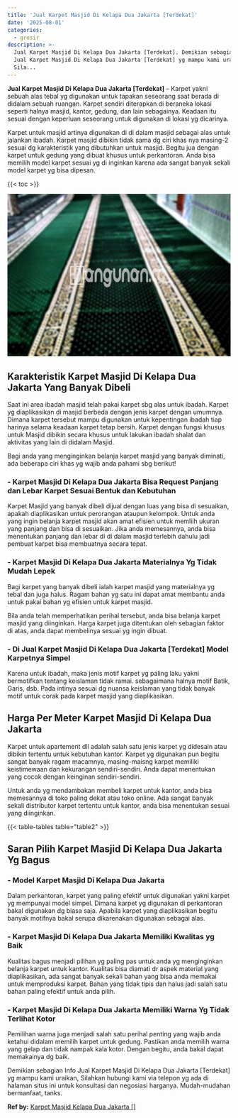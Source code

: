 ```yaml
---
title: 'Jual Karpet Masjid Di Kelapa Dua Jakarta [Terdekat]'
date: '2025-08-01'
categories:
  - grosir
description: >-
  Jual Karpet Masjid Di Kelapa Dua Jakarta [Terdekat]. Demikian sebagian Info
  Jual Karpet Masjid Di Kelapa Dua Jakarta [Terdekat] yg mampu kami uraikan,
  Sila...
---
```


**Jual Karpet Masjid Di Kelapa Dua Jakarta \[Terdekat\]** – Karpet yakni sebuah alas tebal yg digunakan untuk tapakan seseorang saat berada di didalam sebuah ruangan. Karpet sendiri diterapkan di beraneka lokasi seperti halnya masjid, kantor, gedung, dan lain sebagainya. Keadaan itu sesuai dengan keperluan seseorang untuk digunakan di lokasi yg dicarinya.

Karpet untuk masjid artinya digunakan di di dalam masjid sebagai alas untuk jalankan ibadah. Karpet masjid dibikin tidak sama dg ciri khas nya masing-2 sesuai dg karakteristik yang dibutuhkan untuk masjid. Begitu jua dengan karpet untuk gedung yang dibuat khusus untuk perkantoran. Anda bisa memilih model karpet sesuai yg di inginkan karena ada sangat banyak sekali model karpet yg bisa dipesan.

{{< toc >}}

![Jual Karpet Masjid Di Kelapa Dua Jakarta [Terdekat]](/images/grosir-karpet-murah-54.png)

## Karakteristik Karpet Masjid Di Kelapa Dua Jakarta Yang Banyak Dibeli

Saat ini area ibadah masjid telah pakai karpet sbg alas untuk ibadah. Karpet yg diaplikasikan di masjid berbeda dengan jenis karpet dengan umumnya. Dimana karpet tersebut mampu digunakan untuk kepentingan ibadah tiap harinya selama keadaan karpet tetap bersih. Karpet dengan fungsi khusus untuk Masjid dibikin secara khusus untuk lakukan ibadah shalat dan aktivitas yang lain di didalam Masjid.

Bagi anda yang menginginkan belanja karpet masjid yang banyak diminati, ada beberapa ciri khas yg wajib anda pahami sbg berikut!

### \- Karpet Masjid Di Kelapa Dua Jakarta Bisa Request Panjang dan Lebar Karpet Sesuai Bentuk dan Kebutuhan

Karpet Masjid yang banyak dibeli dijual dengan luas yang bisa di sesuaikan, apakah diaplikasikan untuk perorangan ataupun kelompok. Untuk anda yang ingin belanja karpet masjid akan amat efisien untuk memliih ukuran yang panjang dan bisa di sesuaikan. Jika anda memesannya, anda bisa menentukan panjang dan lebar di di dalam masjid terlebih dahulu jadi pembuat karpet bisa membuatnya secara tepat.

### \- Karpet Masjid Di Kelapa Dua Jakarta Materialnya Yg Tidak Mudah Lepek

Bagi karpet yang banyak dibeli ialah karpet masjid yang materialnya yg tebal dan juga halus. Ragam bahan yg satu ini dapat amat membantu anda untuk pakai bahan yg efisien untuk karpet masjid.

Bila anda telah memperhatikan perihal tersebut, anda bisa belanja karpet masjid yang diinginkan. Harga karpet juga ditentukan oleh sebagian faktor di atas, anda dapat membelinya sesuai yg ingin dibuat.

### \- Di Jual Karpet Masjid Di Kelapa Dua Jakarta \[Terdekat\] Model Karpetnya Simpel

Karena untuk ibadah, maka jenis motif karpet yg paling laku yakni bermotifkan tentang keislaman tidak ramai. sebagaimana halnya motif Batik, Garis, dsb. Pada intinya sesuai dg nuansa keislaman yang tidak banyak motif untuk corak pada karpet masjid yang diaplikasikan.

## Harga Per Meter Karpet Masjid Di Kelapa Dua Jakarta

Karpet untuk apartement dll adalah salah satu jenis karpet yg didesain atau dibikin tertentu untuk kebutuhan kantor. Karpet yg digunakan pun begitu sangat banyak ragam macamnya, masing-maisng karpet memiliki keistimewaan dan kekurangan sendiri-sendiri. Anda dapat menentukan yang cocok dengan keinginan sendiri-sendiri.

Untuk anda yg mendambakan membeli karpet untuk kantor, anda bisa memesannya di toko paling dekat atau toko online. Ada sangat banyak sekali distributor karpet tertentu untuk kantor, anda bisa menentukan sesuai yang diinginkan.

{{< table-tables table="table2" >}}

## Saran Pilih Karpet Masjid Di Kelapa Dua Jakarta Yg Bagus

### \- Model Karpet Masjid Di Kelapa Dua Jakarta

Dalam perkantoran, karpet yang paling efektif untuk digunakan yakni karpet yg mempunyai model simpel. Dimana karpet yg digunakan di perkantoran bakal digunakan dg biasa saja. Apabila karpet yang diaplikasikan begitu banyak motifnya bakal serupa dikarenakan digunakan sebagai alas.

### \- Karpet Masjid Di Kelapa Dua Jakarta Memiliki Kwalitas yg Baik

Kualitas bagus menjadi pilihan yg paling pas untuk anda yg menginginkan belanja karpet untuk kantor. Kualitas bisa diamati dr aspek material yang diaplikasikan, ada sangat banyak sekali bahan yang bisa anda memakai untuk memproduksi karpet. Bahan yang tidak tipis dan halus jadi salah satu bahan paling efektif untuk anda pilih.

### \- Karpet Masjid Di Kelapa Dua Jakarta Memiliki Warna Yg Tidak Terlihat Kotor

Pemilihan warna juga menjadi salah satu perihal penting yang wajib anda ketahui didalam memilih karpet untuk gedung. Pastikan anda memilih warna yang gelap dan tidak nampak kala kotor. Dengan begitu, anda bakal dapat memakainya dg baik.

Demikian sebagian Info Jual Karpet Masjid Di Kelapa Dua Jakarta \[Terdekat\] yg mampu kami uraikan, Silahkan hubungi kami via telepon yg ada di halaman situs ini untuk konsultasi dan negosiasi harganya. Mudah-mudahan bermanfaat, tanks.

**Ref by:**  [Karpet Masjid Kelapa Dua Jakarta []](https://id.wikipedia.org/wiki/Karpet)
